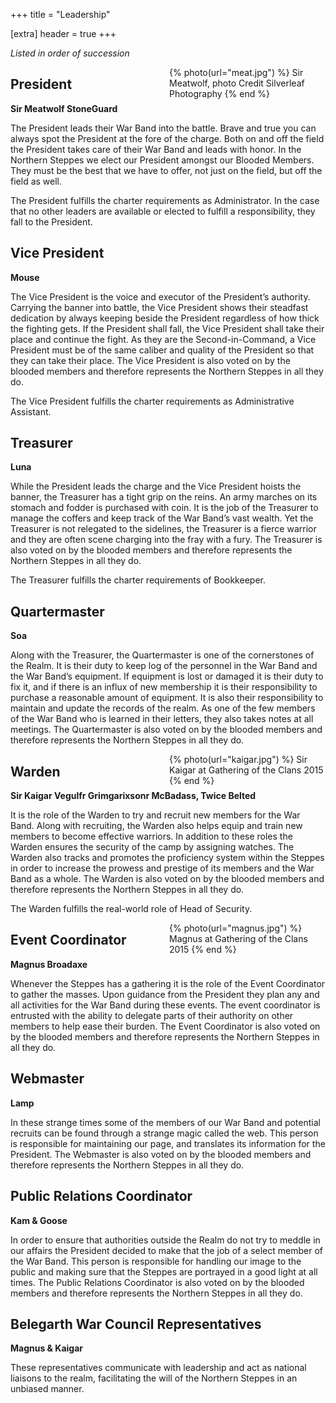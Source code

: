 +++
title = "Leadership"

[extra]
header = true
+++

<style>

@media (min-width: 750px) {
.leadership-pic {
    float: right; 
    margin-left: 20px; 
    clear: right;
    max-width: 250px;
}
}
</style>

*Listed in order of succession*

<div class="leadership-pic">
{% photo(url="meat.jpg") %}
Sir Meatwolf, photo Credit Silverleaf Photography
{% end %}
</div>

## President

**Sir Meatwolf StoneGuard**

The President leads their War Band into the battle. Brave and true you can always spot the President at the fore of the charge. Both on and off the field the President takes care of their War Band and leads with honor. In the Northern Steppes we elect our President amongst our Blooded Members. They must be the best that we have to offer, not just on the field, but off the field as well.

The President fulfills the charter requirements as Administrator. In the case that no other leaders are available or elected to fulfill a responsibility, they fall to the President.

## Vice President

**Mouse**

The Vice President is the voice and executor of the President’s authority. Carrying the banner into battle, the Vice President shows their steadfast dedication by always keeping beside the President regardless of how thick the fighting gets. If the President shall fall, the Vice President shall take their place and continue the fight. As they are the Second-in-Command, a Vice President must be of the same caliber and quality of the President so that they can take their place. The Vice President is also voted on by the blooded members and therefore represents the Northern Steppes in all they do.

The Vice President fulfills the charter requirements as Administrative Assistant.

## Treasurer

**Luna**

While the President leads the charge and the Vice President hoists the banner, the Treasurer has a tight grip on the reins. An army marches on its stomach and fodder is purchased with coin. It is the job of the Treasurer to manage the coffers and keep track of the War Band’s vast wealth. Yet the Treasurer is not relegated to the sidelines, the Treasurer is a fierce warrior and they are often scene charging into the fray with a fury. The Treasurer is also voted on by the blooded members and therefore represents the Northern Steppes in all they do.

The Treasurer fulfills the charter requirements of Bookkeeper.

## Quartermaster

**Soa**

Along with the Treasurer, the Quartermaster is one of the cornerstones of the Realm. It is their duty to keep log of the personnel in the War Band and the War Band’s equipment. If equipment is lost or damaged it is their duty to fix it, and if there is an influx of new membership it is their responsibility to purchase a reasonable amount of equipment. It is also their responsibility to maintain and update the records of the realm. As one of the few members of the War Band who is learned in their letters, they also takes notes at all meetings. The Quartermaster is also voted on by the blooded members and therefore represents the Northern Steppes in all they do.

<div class="leadership-pic">
{% photo(url="kaigar.jpg") %}
Sir Kaigar at Gathering of the Clans 2015
{% end %}
</div>

## Warden

**Sir Kaigar Vegulfr Grimgarixsonr McBadass, Twice Belted**

It is the role of the Warden to try and recruit new members for the War Band. Along with recruiting, the Warden also helps equip and train new members to become effective warriors. In addition to these roles the Warden ensures the security of the camp by assigning watches. The Warden also tracks and promotes the proficiency system within the Steppes in order to increase the prowess and prestige of its members and the War Band as a whole. The Warden is also voted on by the blooded members and therefore represents the Northern Steppes in all they do.

The Warden fulfills the real-world role of Head of Security.

<div class="leadership-pic">
{% photo(url="magnus.jpg") %}
Magnus at Gathering of the Clans 2015
{% end %}
</div>

## Event Coordinator

**Magnus Broadaxe**

Whenever the Steppes has a gathering it is the role of the Event Coordinator to gather the masses. Upon guidance from the President they plan any and all activities for the War Band during these events. The event coordinator is entrusted with the ability to delegate parts of their authority on other members to help ease their burden. The Event Coordinator is also voted on by the blooded members and therefore represents the Northern Steppes in all they do.

## Webmaster

**Lamp**

In these strange times some of the members of our War Band and potential recruits can be found through a strange magic called the web. This person is responsible for maintaining our page, and translates its information for the President. The Webmaster is also voted on by the blooded members and therefore represents the Northern Steppes in all they do.

## Public Relations Coordinator

**Kam & Goose**

In order to ensure that authorities outside the Realm do not try to meddle in our affairs the President decided to make that the job of a select member of the War Band. This person is responsible for handling our image to the public and making sure that the Steppes are portrayed in a good light at all times. The Public Relations Coordinator is also voted on by the blooded members and therefore represents the Northern Steppes in all they do.

## Belegarth War Council Representatives

**Magnus & Kaigar**

These representatives communicate with leadership and act as national liaisons to the realm, facilitating the will of the Northern Steppes in an unbiased manner.